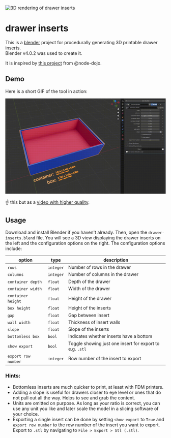 ![3D rendering of drawer inserts](media/drawer-inserts-rendering.png)

# drawer inserts

This is a [blender](https://www.blender.org/) project for procedurally generating 3D printable drawer inserts.  
Blender v4.0.2 was used to create it.

It is inspired by [this project](https://github.com/node-dojo/dojo-recursive-bins) from @node-dojo.

## Demo

Here is a short GIF of the tool in action:

![Blender setup for easy creation of custom drawer inserts for 3D printing.](media/procedurally-generated-drawer-inserts.gif)

☝️ this but as a [video with higher quality](media/procedurally-generated-drawer-inserts.mp4).

## Usage

Download and install Blender if you haven't already. Then, open the `drawer-inserts.blend` file. You will see a 3D view displaying the drawer inserts on the left and the configuration options on the right. The configuration options include:

| option              | type      | description                                              |
| ------------------- | --------- | -------------------------------------------------------- |
| `rows`              | `integer` | Number of rows in the drawer                             |
| `columns`           | `integer` | Number of columns in the drawer                          |
| `container depth`   | `float`   | Depth of the drawer                                      |
| `container width`   | `float`   | Width of the drawer                                      |
| `container height`  | `float`   | Height of the drawer                                     |
| `box height`        | `float`   | Height of the inserts                                    |
| `gap`               | `float`   | Gap between insert                                       |
| `wall width`        | `float`   | Thickness of insert walls                                |
| `slope`             | `float`   | Slope of the inserts                                     |
| `bottomless box`    | `bool`    | Indicates whether inserts have a bottom                  |
| `show export`       | `bool`    | Toggle showing just one insert for export to e.g. `.stl` |
| `export row number` | `integer` | Row number of the insert to export                       |

### Hints:

- Bottomless inserts are much quicker to print, at least with FDM printers.
- Adding a slope is useful for drawers closer to eye level or ones that do not pull out all the way. Helps to see and grab the content.
- Units are omitted on purpose. As long as your ratio is correct, you can use any unit you like and later scale the model in a slicing software of your choice.
- Exporting a single insert can be done by setting `show export` to `True` and `export row number` to the row number of the insert you want to export. Export to `.stl` by navigating to `File > Export > Stl (.stl)`.
